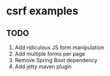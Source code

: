 csrf examples
=============

TODO
----

1. Add ridiculous JS form manipulation
2. Add multiple forms per page
3. Remove Spring Boot dependency
4. Add jetty maven plugin

